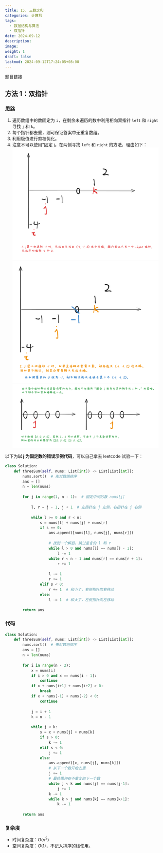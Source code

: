 ```yaml
---
title: 15. 三数之和
categories: 计算机
tags:
  - 数据结构与算法
  - 双指针
date: 2024-09-12
description: 
image: 
weight: 1
draft: false
lastmod: 2024-09-12T17:24:05+08:00
---
```

题目链接

## 方法 1：双指针

### 思路

1. 遍历数组中的数固定为 `i`，在剩余未遍历的数中利用相向双指针 `left` 和 `right` 寻找 `j` 和 `k`。
2. 每个指针都去重，则可保证答案中无重复数组。
3. 利用极值进行剪枝优化。
4. 注意不可以使用“固定 j，在两侧寻找 `left` 和 `right` 的方法，理由如下：
![image.png](https://raw.githubusercontent.com/oLd-Y/PicGoPictures/main/20240912165620.png)
![image.png](https://raw.githubusercontent.com/oLd-Y/PicGoPictures/main/20240912165630.png)
![image.png](https://raw.githubusercontent.com/oLd-Y/PicGoPictures/main/20240912165801.png)

以下为**以 j 为固定数的错误示例代码**，可以自己拿去 leetcode 试验一下：
```python
class Solution:
    def threeSum(self, nums: List[int]) -> List[List[int]]:
        nums.sort()  # 先对数组排序
        ans = []
        n = len(nums)
        
        for j in range(1, n - 1):  # 固定中间的数 nums[j]
            
            l, r = j - 1, j + 1  # 左指针在 j 左侧，右指针在 j 右侧
            
            while l >= 0 and r < n:
                s = nums[l] + nums[j] + nums[r]
                if s == 0:
                    ans.append([nums[l], nums[j], nums[r]])
                    
                    # 找到一个解后，跳过重复的 l 和 r
                    while l > 0 and nums[l] == nums[l - 1]:
                        l -= 1
                    while r < n - 1 and nums[r] == nums[r + 1]:
                        r += 1
                    
                    l -= 1
                    r += 1
                elif s < 0:
                    r += 1  # 和小了，右侧指针向右移动
                else:
                    l -= 1  # 和大了，左侧指针向左移动
                    
        return ans

```

### 代码

```python
class Solution:
    def threeSum(self, nums: List[int]) -> List[List[int]]:
        nums.sort()  # 先对数组排序
        ans = []
        n = len(nums)
        
        for i in range(n - 2):
            x = nums[i]
            if i > 0 and x == nums[i - 1]:
                continue
            if x + nums[i+1] + nums[i+2] > 0:
                break
            if x + nums[-1] + nums[-2] < 0:
                continue
            
            j = i + 1
            k = n - 1
            
            while j < k:
                s = x + nums[j] + nums[k]
                if s > 0:
                    k -= 1
                elif s < 0:
                    j += 1
                else:
                    ans.append([x, nums[j], nums[k]])
                    # 从下一个数开始去重
                    j += 1
                    # 最终需停在不重复的下一个数
                    while j < k and nums[j] == nums[j-1]:
                        j += 1
                    k -= 1
                    while k > j and nums[k] == nums[k+1]:
                        k -= 1
            
        return ans
```


### 复杂度
- 时间复杂度：$O(n ^ 2)$
- 空间复杂度：$O(1)$，不记入排序的栈使用。


